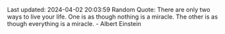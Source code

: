 Last updated: 2024-04-02 20:03:59
Random Quote: There are only two ways to live your life. One is as though nothing is a miracle. The other is as though everything is a miracle. - Albert Einstein